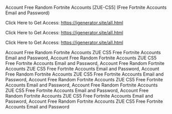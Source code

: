Account Free Random Fortnite Accounts [ZUE-CS5] (Free Fortnite Accounts Email and Password)

Click Here to Get Access: https://igenerator.site/all.html

Click Here to Get Access: https://igenerator.site/all.html

Click Here to Get Access: https://igenerator.site/all.html

Account Free Random Fortnite Accounts ZUE CS5 Free Fortnite Accounts Email and Password, Account Free Random Fortnite Accounts ZUE CS5 Free Fortnite Accounts Email and Password, Account Free Random Fortnite Accounts ZUE CS5 Free Fortnite Accounts Email and Password, Account Free Random Fortnite Accounts ZUE CS5 Free Fortnite Accounts Email and Password, Account Free Random Fortnite Accounts ZUE CS5 Free Fortnite Accounts Email and Password, Account Free Random Fortnite Accounts ZUE CS5 Free Fortnite Accounts Email and Password, Account Free Random Fortnite Accounts ZUE CS5 Free Fortnite Accounts Email and Password, Account Free Random Fortnite Accounts ZUE CS5 Free Fortnite Accounts Email and Password

